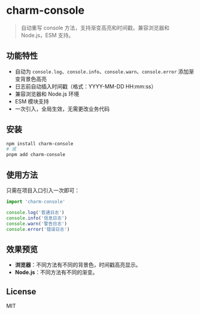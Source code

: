 # charm-console

> 自动重写 console 方法，支持渐变高亮和时间戳，兼容浏览器和 Node.js，ESM 支持。

## 功能特性

- 自动为 `console.log`、`console.info`、`console.warn`、`console.error` 添加渐变背景色高亮
- 日志前自动插入时间戳（格式：YYYY-MM-DD HH:mm:ss）
- 兼容浏览器和 Node.js 环境
- ESM 模块支持
- 一次引入，全局生效，无需更改业务代码

## 安装

```bash
npm install charm-console
# 或
pnpm add charm-console
```

## 使用方法

只需在项目入口引入一次即可：

```js
import 'charm-console'

console.log('普通日志')
console.info('信息日志')
console.warn('警告日志')
console.error('错误日志')
```

## 效果预览

- **浏览器**：不同方法有不同的背景色，时间戳高亮显示。
- **Node.js**：不同方法有不同的渐变。

## License

MIT
